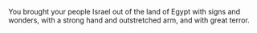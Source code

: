 You brought your people Israel out of the land of Egypt with signs and wonders, with a strong hand and outstretched arm, and with great terror.
